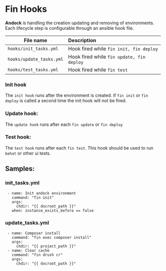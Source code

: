 # Fin Hooks 

<b>Andock</b> is handling the creation updating and removing of environments. Each lifecycle step is configurable through an ansible hook file.

| File name                  | Description |
|----------------------------|:------------|
| `hooks/init_tasks.yml`     | Hook fired while `fin init, fin deploy` |
| `hooks/update_tasks.yml`   | Hook fired while `fin update, fin deploy`|
| `hooks/test_tasks.yml`     | Hook fired while `fin test`|

### Init hook
The `init hook` runs after the environment is created. if `fin init` or `fin deploy` is called a second time the init hook will not be fired.
### Update hook:
The `update hook` runs after each `fin update` or `fin deploy`
### Test hook:
The `test hook` runs after each `fin test`. This hook should be used to run `behat` or other ui tests.

## Samples:
### init_tasks.yml
```
 - name: Init andock environment
   command: "fin init"
   args:
     chdir: "{{ docroot_path }}"
   when: instance_exists_before == false
```
 
### update_tasks.yml
```
 - name: Composer install
   command: "fin exec composer install"
   args:
     chdir: "{{ project_path }}"
 - name: Clear cache
   command: "fin drush cr"
   args:
     chdir: "{{ docroot_path }}"
```
